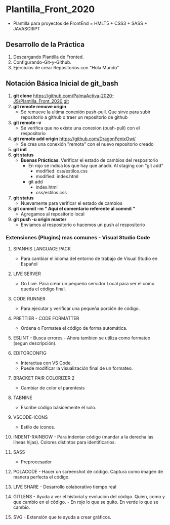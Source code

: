 # Plantilla_Front_2020
   - Plantilla para proyectos de FrontEnd = HMLT5 + CSS3 + SASS + JAVASCRIPT
## Desarrollo de la Práctica 
 1. Descargando Plantilla de Fronted.
 2. Configurando-Git-y-Github.
 2. Ejercicios de crear Repositorios con "Hola Mundo"

## Notación Básica Inicial de git_bash
 1. **git clone** https://github.com/PalmaActiva-2020-JS/Plantilla_Front_2020.git
 2. **git remote remove origin**
    - Se remueve la ultima conexión push-pull. Que sirve para subir repositorio a github o traer un repositorio de github
 3. **git remote –v**
    - Se verifica que no existe una conexion (push-pull) con el respositorio
 4. **git remote add origin** https://github.com/DragonFenixOwi/
    - Se crea una conexión "remota" con el nuevo repositorio creado
 5. **git init**
 6. **git status**
    - **Buenas Prácticas**. Verificar el estado de cambios del respositorio
        - En rojo se indica los que hay que añadir. Al staging con "git add"
            - modified:   css/estilos.css
            - modified:   index.html
        - git add 
            - index.html  
            - css/estilos.css
 7. **git status**              
    - Nuevamente para verificar el estado de cambios
 8. **git commit –m " Aquí el comentario referente al commit "**
    - Agregamos al repositorio local
 5. **git push -u origin master**
    - Enviamos al respositorio o hacemos un push al respositorio  



### Extensiones (Plugins) mas comunes - Visual Studio Code 

 1. SPANHIS LANGUAGE PACK
    - Para cambiar el idioma del entorno de trabajo de Visual Studio en Español

 2. LIVE SERVER
    - Go Live. Para crear un pequeño servidor Local para ver el como queda el código final.
    
 3. CODE RUNNER
    - Para ejecutar y verificar una pequeña porción de código. 
        
 4. PRETTIER - CODE FORMATTER
    - Ordena o Formatea el código de forma automática. 

 5.  ESLINT
    - Busca errores
    - Ahora tambien se utiliza como formateo (segun descripción).       
        
 6. EDITORCONFIG
    - Interactua con VS Code.
    - Puede modificar la visualización final de un formateo.  

 7. BRACKET PAIR COLORIZER 2
    - Cambiar de color el parentesis 
    
 8. TABNINE
    - Escribe código básicemente él solo. 

 9. VSCODE-ICONS
    - Estilo de iconos.
    
 10. INDENT-RAINBOW
    - Para indentar código (mandar a la derecha las líneas hijas). Colores distintos para identificarlos.

 11. SASS
        - Preprocesador

 12. POLACODE
    - Hacer un screenshot de código. Captura como imagen de manera perfecta el código.
        
 13. LIVE SHARE 
    -  Desarrollo colaborativo tiempo real
 14. GITLENS
    - Ayuda a ver el historial y evolución del código. Quien, como y que cambio en el código.
    - En rojo lo que se quito. En verde lo que se cambio.
    
 15. SVG
    - Extensión que te ayuda a crear gráficos. 

